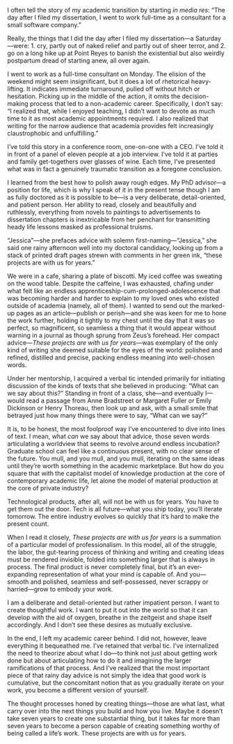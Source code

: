 I often tell the story of my academic transition by starting *in media res*: “The day after I filed my dissertation, I went to work full-time as a consultant for a small software company.”

Really, the things that I did the day after I filed my dissertation—a Saturday—were: 1. cry, partly out of naked relief and partly out of sheer terror, and 2. go on a long hike up at Point Reyes to banish the existential but also weirdly postpartum dread of starting anew, all over again.

I went to work as a full-time consultant on Monday. The elision of the weekend might seem insignificant, but it does a lot of rhetorical heavy-lifting. It indicates immediate turnaround, pulled off without hitch or hesitation. Picking up in the middle of the action, it omits the decision-making process that led to a non-academic career. Specifically, I don’t say: “I realized that, while I enjoyed teaching, I didn’t want to devote as much time to it as most academic appointments required. I also realized that writing for the narrow audience that academia provides felt increasingly claustrophobic and unfulfilling.”

I’ve told this story in a conference room, one-on-one with a CEO. I’ve told it in front of a panel of eleven people at a job interview. I’ve told it at parties and family get-togethers over glasses of wine. Each time, I’ve presented what was in fact a genuinely traumatic transition as a foregone conclusion.

I learned from the best how to polish away rough edges. My PhD advisor—a position for life, which is why I speak of it in the present tense though I am as fully doctored as it is possible to be—is a very deliberate, detail-oriented, and patient person. Her ability to read, closely and beautifully and ruthlessly, everything from novels to paintings to advertisements to dissertation chapters is inextricable from her penchant for transmitting heady life lessons masked as professional truisms.

“Jessica”—she prefaces advice with solemn first-naming—“Jessica,” she said one rainy afternoon well into my doctoral candidacy, looking up from a stack of printed draft pages strewn with comments in her green ink, “these projects are with us for years.”

We were in a cafe, sharing a plate of biscotti. My iced coffee was sweating on the wood table. Despite the caffeine, I was exhausted, chafing under what felt like an endless apprenticeship-cum-prolonged-adolescence that was becoming harder and harder to explain to my loved ones who existed outside of academia (namely, all of them). I wanted to send out the marked-up pages as an article—publish or perish—and she was keen for me to hone the work further, holding it tightly to my chest until the day that it was so perfect, so magnificent, so seamless a thing that it would appear without warning in a journal as though sprung from Zeus’s forehead. Her compact advice—*These projects are with us for years*—was exemplary of the only kind of writing she deemed suitable for the eyes of the world: polished and refined, distilled and precise, packing endless meaning into well-chosen words.

Under her mentorship, I acquired a verbal tic intended primarily for initiating discussion of the kinds of texts that she believed in producing: “What can we say about this?” Standing in front of a class, she—and eventually I—would read a passage from Anne Bradstreet or Margaret Fuller or Emily Dickinson or Henry Thoreau, then look up and ask, with a small smile that betrayed just how many things there were to say, “What can we say?”

It is, to be honest, the most foolproof way I’ve encountered to dive into lines of text. I mean, what *can* we say about that advice, those seven words articulating a worldview that seems to revolve around endless incubation? Graduate school can feel like a continuous present, with no clear sense of the future. You mull, and you mull, and you mull, iterating on the same ideas until they’re worth something in the academic marketplace. But how do you square that with the capitalist model of knowledge production at the core of contemporary academic life, let alone the model of material production at the core of private industry?

Technological products, after all, will not be with us for years. You have to get them out the door. Tech is all future—what you ship today, you’ll iterate tomorrow. The entire industry evolves so quickly that it’s hard to make the present count.

When I read it closely, *These projects are with us for years* is a summation of a particular model of professionalism. In this model, all of the struggle, the labor, the gut-tearing process of thinking and writing and creating ideas must be rendered invisible, folded into something larger that is always in process. The final product is never completely final, but it’s an ever-expanding representation of what your mind is capable of. And you—smooth and polished, seamless and self-possessed, never scrappy or harried—grow to embody your work.

I am a deliberate and detail-oriented but rather impatient person. I want to create thoughtful work. I want to put it out into the world so that it can develop with the aid of oxygen, breathe in the zeitgeist and shape itself accordingly. And I don’t see these desires as mutually exclusive.

In the end, I left my academic career behind. I did not, however, leave everything it bequeathed me. I’ve retained that verbal tic. I’ve internalized the need to theorize about what I do—to think not just about getting work done but about articulating how to do it and imagining the larger ramifications of that process. And I’ve realized that the most important piece of that rainy day advice is not simply the idea that good work is cumulative, but the concomitant notion that as you gradually iterate on your work, you become a different version of yourself.

The thought processes honed by creating things—those are what last, what carry over into the next things you build and how you live. Maybe it doesn’t take seven years to create one substantial thing, but it takes far more than seven years to become a person capable of creating something worthy of being called a life’s work. These projects are with us for years.
